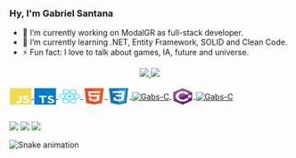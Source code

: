 ### Hy, I'm Gabriel Santana

- 🔭 I’m currently working on ModalGR as full-stack developer.
- 🌱 I’m currently learning .NET, Entity Framework, SOLID and Clean Code.
- ⚡ Fun fact: I love to talk about games, IA, future and universe.

<div align="center">
  <a href="https://github.com/gabrielssantana">
  <img height="180em" src="https://github-readme-stats.vercel.app/api?username=gabrielssantana&show_icons=true&theme=highcontrast&include_all_commits=true&count_private=true"/>
  <img height="180em" src="https://github-readme-stats.vercel.app/api/top-langs/?username=gabrielssantana&layout=compact&langs_count=7&theme=highcontrast"/>
</div>
<div style="display: inline_block"><br>
  <img align="center" alt="Gabs-Js" height="30" width="40" src="https://raw.githubusercontent.com/devicons/devicon/master/icons/javascript/javascript-plain.svg">
  <img align="center" alt="Gabs-Ts" height="30" width="40" src="https://raw.githubusercontent.com/devicons/devicon/master/icons/typescript/typescript-plain.svg">
  <img align="center" alt="Gabs-React" height="30" width="40" src="https://raw.githubusercontent.com/devicons/devicon/master/icons/react/react-original.svg">
  <img align="center" alt="Gabs-HTML" height="30" width="40" src="https://raw.githubusercontent.com/devicons/devicon/master/icons/html5/html5-original.svg">
  <img align="center" alt="Gabs-CSS" height="30" width="40" src="https://raw.githubusercontent.com/devicons/devicon/master/icons/css3/css3-original.svg">
  <img align="center" alt="Gabs-C" height="30" width="40"
src="https://cdn.jsdelivr.net/gh/devicons/devicon/icons/c/c-original.svg" />
  <img align="center" alt="Gabs-Csharp" height="30" width="40" src="https://raw.githubusercontent.com/devicons/devicon/master/icons/csharp/csharp-original.svg">
  <img align="center" alt="Gabs-C" height="30" width="40"
src="https://cdn.jsdelivr.net/gh/devicons/devicon/icons/dotnetcore/dotnetcore-original.svg" />
  </div>
  
  ##
 
<div> 
 <a href="https://discordapp.com/users/733361060492345365/”" target="_blank"><img src="https://img.shields.io/badge/Discord-7289DA?style=for-the-badge&logo=discord&logoColor=white" target="_blank"></a> 
  <a href = "mailto:gabriel.s.santana00@gmail.com"><img src="https://img.shields.io/badge/-Gmail-%23333?style=for-the-badge&logo=gmail&logoColor=white" target="_blank"></a>
  <a href="https://www.linkedin.com/in/gabriel-santos-santana/" target="_blank"><img src="https://img.shields.io/badge/-LinkedIn-%230077B5?style=for-the-badge&logo=linkedin&logoColor=white" target="_blank"></a>
  
  ![Snake animation](https://github.com/gabrielssantana/gabrielssantana/blob/output/github-contribution-grid-snake.svg)
</div>

<!--
- 💬 Ask me about anything, I love 
- 📫 How to reach me: ...
- 😄 Pronouns: ...
- ⚡ Fun fact: ...
-->
